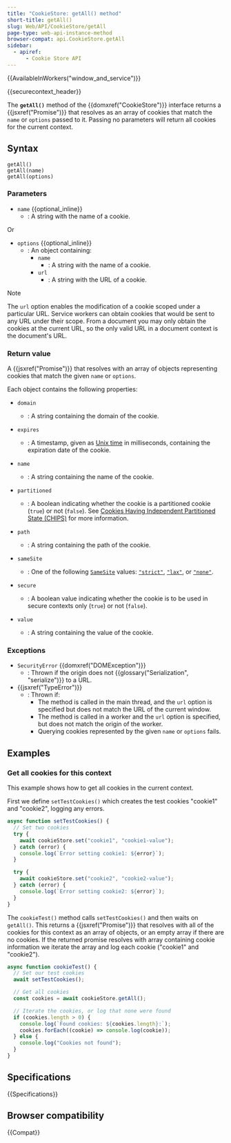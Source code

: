 ```yaml
---
title: "CookieStore: getAll() method"
short-title: getAll()
slug: Web/API/CookieStore/getAll
page-type: web-api-instance-method
browser-compat: api.CookieStore.getAll
sidebar:
  - apiref:
      - Cookie Store API
---
```


{{AvailableInWorkers("window_and_service")}}

{{securecontext_header}}

The **`getAll()`** method of the {{domxref("CookieStore")}} interface returns a {{jsxref("Promise")}} that resolves as an array of cookies that match the `name` or `options` passed to it.
Passing no parameters will return all cookies for the current context.

## Syntax

```js-nolint
getAll()
getAll(name)
getAll(options)
```

### Parameters

- `name` {{optional_inline}}
  - : A string with the name of a cookie.

Or

- `options` {{optional_inline}}
  - : An object containing:
    - `name`
      - : A string with the name of a cookie.
    - `url`
      - : A string with the URL of a cookie.

> [!NOTE]
> The `url` option enables the modification of a cookie scoped under a particular URL. Service workers can obtain cookies that would be sent to any URL under their scope. From a document you may only obtain the cookies at the current URL, so the only valid URL in a document context is the document's URL.

### Return value

A {{jsxref("Promise")}} that resolves with an array of objects representing cookies that match the given `name` or `options`.

Each object contains the following properties:

- `domain`
  - : A string containing the domain of the cookie.

- `expires`
  - : A timestamp, given as [Unix time](/en-US/docs/Glossary/Unix_time) in milliseconds, containing the expiration date of the cookie.

- `name`
  - : A string containing the name of the cookie.

- `partitioned`
  - : A boolean indicating whether the cookie is a partitioned cookie (`true`) or not (`false`). See [Cookies Having Independent Partitioned State (CHIPS)](/en-US/docs/Web/Privacy/Guides/Privacy_sandbox/Partitioned_cookies) for more information.

- `path`
  - : A string containing the path of the cookie.

- `sameSite`
  - : One of the following [`SameSite`](/en-US/docs/Web/HTTP/Reference/Headers/Set-Cookie#samesitesamesite-value) values: [`"strict"`](/en-US/docs/Web/HTTP/Reference/Headers/Set-Cookie#strict), [`"lax"`](/en-US/docs/Web/HTTP/Reference/Headers/Set-Cookie#lax), or [`"none"`](/en-US/docs/Web/HTTP/Reference/Headers/Set-Cookie#none).

- `secure`
  - : A boolean value indicating whether the cookie is to be used in secure contexts only (`true`) or not (`false`).

- `value`
  - : A string containing the value of the cookie.

### Exceptions

- `SecurityError` {{domxref("DOMException")}}
  - : Thrown if the origin does not {{glossary("Serialization", "serialize")}} to a URL.
- {{jsxref("TypeError")}}
  - : Thrown if:
    - The method is called in the main thread, and the `url` option is specified but does not match the URL of the current window.
    - The method is called in a worker and the `url` option is specified, but does not match the origin of the worker.
    - Querying cookies represented by the given `name` or `options` fails.

## Examples

<!-- The examples don't work as live examples in MDN environment (due to unknown errors) -->

### Get all cookies for this context

This example shows how to get all cookies in the current context.

First we define `setTestCookies()` which creates the test cookies "cookie1" and "cookie2", logging any errors.

```js
async function setTestCookies() {
  // Set two cookies
  try {
    await cookieStore.set("cookie1", "cookie1-value");
  } catch (error) {
    console.log(`Error setting cookie1: ${error}`);
  }

  try {
    await cookieStore.set("cookie2", "cookie2-value");
  } catch (error) {
    console.log(`Error setting cookie2: ${error}`);
  }
}
```

The `cookieTest()` method calls `setTestCookies()` and then waits on `getAll()`.
This returns a {{jsxref("Promise")}} that resolves with all of the cookies for this context as an array of objects, or an empty array if there are no cookies.
If the returned promise resolves with array containing cookie information we iterate the array and log each cookie ("cookie1" and "cookie2").

```js
async function cookieTest() {
  // Set our test cookies
  await setTestCookies();

  // Get all cookies
  const cookies = await cookieStore.getAll();

  // Iterate the cookies, or log that none were found
  if (cookies.length > 0) {
    console.log(`Found cookies: ${cookies.length}:`);
    cookies.forEach((cookie) => console.log(cookie));
  } else {
    console.log("Cookies not found");
  }
}
```

## Specifications

{{Specifications}}

## Browser compatibility

{{Compat}}
